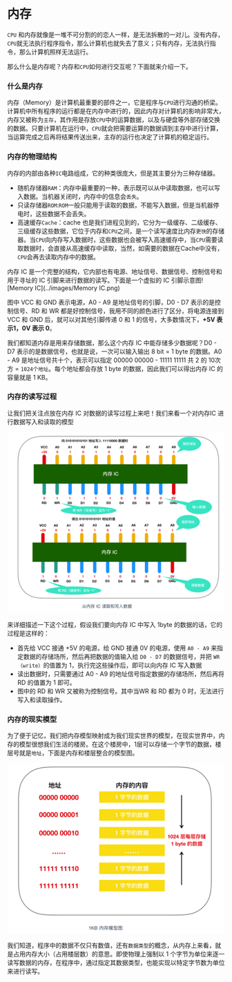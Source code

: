 # 内存

`CPU` 和内存就像是一堆不可分割的的恋人一样，是无法拆散的一对儿。没有内存，`CPU`就无法执行程序指令，那么计算机也就失去了意义；只有内存，无法执行指令，那么计算机照样无法运行。

那么什么是内存呢？内存和`CPU`如何进行交互呢？下面就来介绍一下。

### 什么是内存

内存（Memory）是计算机最重要的部件之一，它是程序与`CPU`进行沟通的桥梁。计算机中所有程序的运行都是在内存中进行的，因此内存对计算机的影响非常大，内存又被称为`主存`，其作用是存放`CPU`中的运算数据，以及与硬盘等外部存储交换的数据。只要计算机在运行中，`CPU`就会把需要运算的数据调到主存中进行计算，当运算完成之后再将结果传送出来，主存的运行也决定了计算机的稳定运行。

### 内存的物理结构

内存的内部由各种`IC`电路组成，它的种类很庞大，但是其主要分为三种存储器。

+ 随机存储器`RAM`：内存中最重要的一种，表示既可以从中读取数据，也可以写入数据。当机器关闭时，内存中的信息会`丢失`。
+ 只读存储器`ROM`:`ROM`一般只能用于读取的数据，不能写入数据，但是当机器停电时，这些数据不会丢失。
+ 高速缓存`Cache`：cache 也是我们进程见到的，它分为一级缓存、二级缓存、三级缓存这些数据，它位于内存和`CPU`之间，是一个读写速度比内存`更快`的存储器。当`CPU`向内存写入数据时，这些数据也会被写入高速缓存中，当`CPU`需要读取数据时，会直接从高速缓存中读取，当然，如需要的数据在Cache中没有，`CPU`会再去读取内存中的数据。

内存 IC 是一个完整的结构，它内部也有电源、地址信号、数据信号、控制信号和用于寻址的 IC 引脚来进行数据的读写。下面是一个虚拟的 IC 引脚示意图![Memory IC](../images/Memory IC.png)

图中 VCC 和 GND 表示电源，A0 - A9 是地址信号的引脚，D0 - D7 表示的是控制信号、RD 和 WR 都是好控制信号，我用不同的颜色进行了区分，将电源连接到 VCC 和 GND 后，就可以对其他引脚传递 0 和 1 的信号，大多数情况下，**+5V 表示1，0V 表示 0**。

我们都知道内存是用来存储数据，那么这个内存 IC 中能存储多少数据呢？D0 - D7 表示的是数据信号，也就是说，一次可以输入输出 8 bit = 1 byte 的数据。A0 - A9 是地址信号共十个，表示可以指定 00000 00000 - 11111 11111 共 2 的 10次方 = `1024个地址`。每个地址都会存放 1 byte 的数据，因此我们可以得出内存 IC 的容量就是 1 KB。

### 内存的读写过程

让我们把关注点放在内存 IC 对数据的读写过程上来吧！我们来看一个对内存IC 进行数据写入和读取的模型

![Memory-read-and-write-process](../images/Memory-read-and-write-process.png)

来详细描述一下这个过程，假设我们要向内存 IC 中写入 1byte 的数据的话，它的过程是这样的：

- 首先给 VCC 接通 +5V 的电源，给 GND 接通 0V 的电源，使用 `A0 - A9` 来指定数据的存储场所，然后再把数据的值输入给 `D0 - D7` 的数据信号，并把 `WR（write）`的值置为 1，执行完这些操作后，即可以向内存 IC 写入数据
- 读出数据时，只需要通过 A0 - A9 的地址信号指定数据的存储场所，然后再将 RD 的值置为 1 即可。
- 图中的 RD 和 WR 又被称为控制信号。其中当WR 和 RD 都为 0 时，无法进行写入和读取操作。

### 内存的现实模型

为了便于记忆，我们把内存模型映射成为我们现实世界的模型，在现实世界中，内存的模型很想我们生活的楼房。在这个楼房中，1层可以存储一个字节的数据，楼层号就是`地址`，下面是内存和楼层整合的模型图。

![Memory-model-diagram](../images/Memory-model-diagram.png)

我们知道，程序中的数据不仅只有数值，还有`数据类型`的概念，从内存上来看，就是占用内存大小（占用楼层数）的意思。即使物理上强制以 1 个字节为单位来逐一读写数据的内存，在程序中，通过指定其数据类型，也能实现以特定字节数为单位来进行读写。